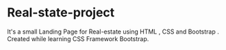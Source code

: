 # Real-state-project
It's a small Landing Page for Real-estate using HTML , CSS and Bootstrap . Created while learning CSS Framework Bootstrap. 
